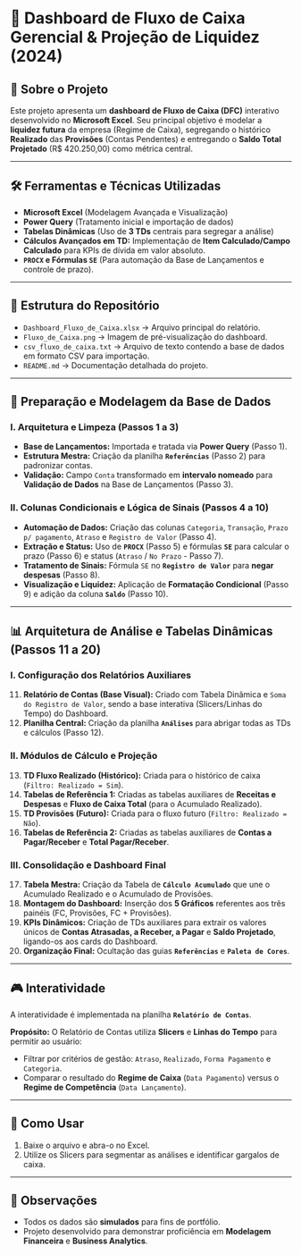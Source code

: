 # 💸 Dashboard de Fluxo de Caixa Gerencial & Projeção de Liquidez (2024)

## 📌 Sobre o Projeto
Este projeto apresenta um **dashboard de Fluxo de Caixa (DFC)** interativo desenvolvido no **Microsoft Excel**. Seu principal objetivo é modelar a **liquidez futura** da empresa (Regime de Caixa), segregando o histórico **Realizado** das **Provisões** (Contas Pendentes) e entregando o **Saldo Total Projetado** (R$ 420.250,00) como métrica central.

---

## 🛠️ Ferramentas e Técnicas Utilizadas
- **Microsoft Excel** (Modelagem Avançada e Visualização)
- **Power Query** (Tratamento inicial e importação de dados)
- **Tabelas Dinâmicas** (Uso de **3 TDs** centrais para segregar a análise)
- **Cálculos Avançados em TD:** Implementação de **Item Calculado/Campo Calculado** para KPIs de dívida em valor absoluto.
- **`PROCX` e Fórmulas `SE`** (Para automação da Base de Lançamentos e controle de prazo).

---

## 📂 Estrutura do Repositório
- `Dashboard_Fluxo_de_Caixa.xlsx` → Arquivo principal do relatório.
- `Fluxo_de_Caixa.png` → Imagem de pré-visualização do dashboard.
- `csv_fluxo_de_caixa.txt` → Arquivo de texto contendo a base de dados em formato CSV para importação.
- `README.md` → Documentação detalhada do projeto.

---

## 📑 Preparação e Modelagem da Base de Dados

### I. Arquitetura e Limpeza (Passos 1 a 3)
- **Base de Lançamentos:** Importada e tratada via **Power Query** (Passo 1).
- **Estrutura Mestra:** Criação da planilha **`Referências`** (Passo 2) para padronizar contas.
- **Validação:** Campo `Conta` transformado em **intervalo nomeado** para **Validação de Dados** na Base de Lançamentos (Passo 3).

### II. Colunas Condicionais e Lógica de Sinais (Passos 4 a 10)
- **Automação de Dados:** Criação das colunas `Categoria`, `Transação`, `Prazo p/ pagamento`, `Atraso` e `Registro de Valor` (Passo 4).
- **Extração e Status:** Uso de **`PROCX`** (Passo 5) e fórmulas **`SE`** para calcular o prazo (Passo 6) e status (`Atraso` / `No Prazo` - Passo 7).
- **Tratamento de Sinais:** Fórmula `SE` no **`Registro de Valor`** para **negar despesas** (Passo 8).
- **Visualização e Liquidez:** Aplicação de **Formatação Condicional** (Passo 9) e adição da coluna **`Saldo`** (Passo 10).

---

## 📊 Arquitetura de Análise e Tabelas Dinâmicas (Passos 11 a 20)

### I. Configuração dos Relatórios Auxiliares
11. **Relatório de Contas (Base Visual):** Criado com Tabela Dinâmica e `Soma do Registro de Valor`, sendo a base interativa (Slicers/Linhas do Tempo) do Dashboard.
12. **Planilha Central:** Criação da planilha **`Análises`** para abrigar todas as TDs e cálculos (Passo 12).

### II. Módulos de Cálculo e Projeção
13. **TD Fluxo Realizado (Histórico):** Criada para o histórico de caixa (`Filtro: Realizado = Sim`).
14. **Tabelas de Referência 1:** Criadas as tabelas auxiliares de **Receitas e Despesas** e **Fluxo de Caixa Total** (para o Acumulado Realizado).
15. **TD Provisões (Futuro):** Criada para o fluxo futuro (`Filtro: Realizado = Não`).
16. **Tabelas de Referência 2:** Criadas as tabelas auxiliares de **Contas a Pagar/Receber** e **Total Pagar/Receber**.

### III. Consolidação e Dashboard Final
17. **Tabela Mestra:** Criação da Tabela de **`Cálculo Acumulado`** que une o Acumulado Realizado e o Acumulado de Provisões.
18. **Montagem do Dashboard:** Inserção dos **5 Gráficos** referentes aos três painéis (FC, Provisões, FC + Provisões).
19. **KPIs Dinâmicos:** Criação de TDs auxiliares para extrair os valores únicos de **Contas Atrasadas, a Receber, a Pagar** e **Saldo Projetado**, ligando-os aos cards do Dashboard.
20. **Organização Final:** Ocultação das guias **`Referências`** e **`Paleta de Cores`**.

---

## 🎮 Interatividade
A interatividade é implementada na planilha **`Relatório de Contas`**.

**Propósito:** O Relatório de Contas utiliza **Slicers** e **Linhas do Tempo** para permitir ao usuário:
- Filtrar por critérios de gestão: `Atraso`, `Realizado`, `Forma Pagamento` e `Categoria`.
- Comparar o resultado do **Regime de Caixa** (`Data Pagamento`) versus o **Regime de Competência** (`Data Lançamento`).

---

## 🚀 Como Usar
1. Baixe o arquivo e abra-o no Excel.
2. Utilize os Slicers para segmentar as análises e identificar gargalos de caixa.

---

## 📌 Observações
- Todos os dados são **simulados** para fins de portfólio.
- Projeto desenvolvido para demonstrar proficiência em **Modelagem Financeira** e **Business Analytics**.
